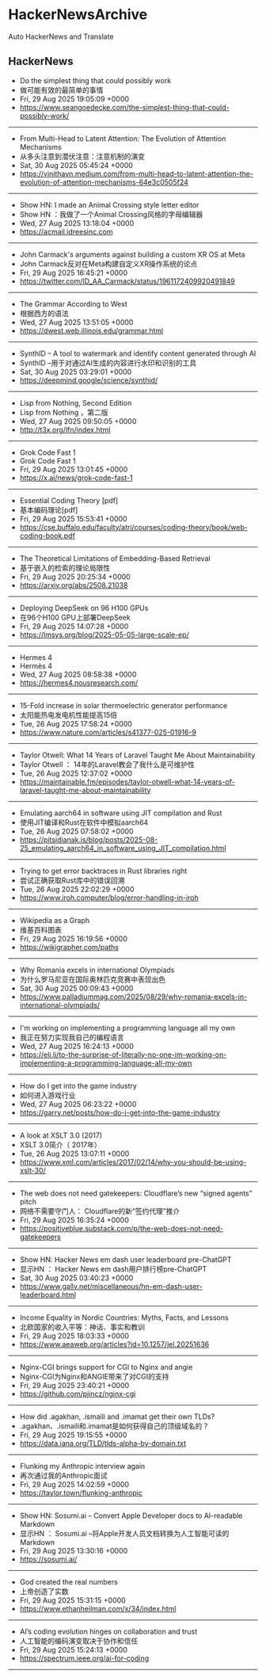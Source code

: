 # HackerNewsArchive
Auto HackerNews and Translate

## HackerNews
* Do the simplest thing that could possibly work
* 做可能有效的最简单的事情
* Fri, 29 Aug 2025 19:05:09 +0000
* https://www.seangoedecke.com/the-simplest-thing-that-could-possibly-work/
----
* From Multi-Head to Latent Attention: The Evolution of Attention Mechanisms
* 从多头注意到潜伏注意：注意机制的演变
* Sat, 30 Aug 2025 05:45:24 +0000
* https://vinithavn.medium.com/from-multi-head-to-latent-attention-the-evolution-of-attention-mechanisms-64e3c0505f24
----
* Show HN: I made an Animal Crossing style letter editor
* Show HN ：我做了一个Animal Crossing风格的字母编辑器
* Wed, 27 Aug 2025 13:18:04 +0000
* https://acmail.idreesinc.com
----
* John Carmack's arguments against building a custom XR OS at Meta
* John Carmack反对在Meta构建自定义XR操作系统的论点
* Fri, 29 Aug 2025 16:45:21 +0000
* https://twitter.com/ID_AA_Carmack/status/1961172409920491849
----
* The Grammar According to West
* 根据西方的语法
* Wed, 27 Aug 2025 13:51:05 +0000
* https://dwest.web.illinois.edu/grammar.html
----
* SynthID – A tool to watermark and identify content generated through AI
* SynthID –用于对通过AI生成的内容进行水印和识别的工具
* Sat, 30 Aug 2025 03:29:01 +0000
* https://deepmind.google/science/synthid/
----
* Lisp from Nothing, Second Edition
* Lisp from Nothing ，第二版
* Wed, 27 Aug 2025 09:50:05 +0000
* http://t3x.org/lfn/index.html
----
* Grok Code Fast 1
* Grok Code Fast 1
* Fri, 29 Aug 2025 13:01:45 +0000
* https://x.ai/news/grok-code-fast-1
----
* Essential Coding Theory [pdf]
* 基本编码理论[pdf]
* Fri, 29 Aug 2025 15:53:41 +0000
* https://cse.buffalo.edu/faculty/atri/courses/coding-theory/book/web-coding-book.pdf
----
* The Theoretical Limitations of Embedding-Based Retrieval
* 基于嵌入的检索的理论局限性
* Fri, 29 Aug 2025 20:25:34 +0000
* https://arxiv.org/abs/2508.21038
----
* Deploying DeepSeek on 96 H100 GPUs
* 在96个H100 GPU上部署DeepSeek
* Fri, 29 Aug 2025 14:07:28 +0000
* https://lmsys.org/blog/2025-05-05-large-scale-ep/
----
* Hermes 4
* Hermès 4
* Wed, 27 Aug 2025 08:58:38 +0000
* https://hermes4.nousresearch.com/
----
* 15-Fold increase in solar thermoelectric generator performance
* 太阳能热电发电机性能提高15倍
* Tue, 26 Aug 2025 17:58:24 +0000
* https://www.nature.com/articles/s41377-025-01916-9
----
* Taylor Otwell: What 14 Years of Laravel Taught Me About Maintainability
* Taylor Otwell ： 14年的Laravel教会了我什么是可维护性
* Tue, 26 Aug 2025 12:37:02 +0000
* https://maintainable.fm/episodes/taylor-otwell-what-14-years-of-laravel-taught-me-about-maintainability
----
* Emulating aarch64 in software using JIT compilation and Rust
* 使用JIT编译和Rust在软件中模拟aarch64
* Tue, 26 Aug 2025 07:58:02 +0000
* https://pitsidianak.is/blog/posts/2025-08-25_emulating_aarch64_in_software_using_JIT_compilation.html
----
* Trying to get error backtraces in Rust libraries right
* 尝试正确获取Rust库中的错误回溯
* Tue, 26 Aug 2025 22:02:29 +0000
* https://www.iroh.computer/blog/error-handling-in-iroh
----
* Wikipedia as a Graph
* 维基百科图表
* Fri, 29 Aug 2025 16:19:56 +0000
* https://wikigrapher.com/paths
----
* Why Romania excels in international Olympiads
* 为什么罗马尼亚在国际奥林匹克竞赛中表现出色
* Sat, 30 Aug 2025 00:09:43 +0000
* https://www.palladiummag.com/2025/08/29/why-romania-excels-in-international-olympiads/
----
* I'm working on implementing a programming language all my own
* 我正在努力实现我自己的编程语言
* Wed, 27 Aug 2025 16:24:13 +0000
* https://eli.li/to-the-surprise-of-literally-no-one-im-working-on-implementing-a-programming-language-all-my-own
----
* How do I get into the game industry
* 如何进入游戏行业
* Wed, 27 Aug 2025 06:23:22 +0000
* https://garry.net/posts/how-do-i-get-into-the-game-industry
----
* A look at XSLT 3.0 (2017)
* XSLT 3.0简介（ 2017年）
* Tue, 26 Aug 2025 13:07:11 +0000
* https://www.xml.com/articles/2017/02/14/why-you-should-be-using-xslt-30/
----
* The web does not need gatekeepers: Cloudflare’s new “signed agents” pitch
* 网络不需要守门人： Cloudflare的新“签约代理”推介
* Fri, 29 Aug 2025 16:35:24 +0000
* https://positiveblue.substack.com/p/the-web-does-not-need-gatekeepers
----
* Show HN: Hacker News em dash user leaderboard pre-ChatGPT
* 显示HN ： Hacker News em dash用户排行榜pre-ChatGPT
* Sat, 30 Aug 2025 03:40:23 +0000
* https://www.gally.net/miscellaneous/hn-em-dash-user-leaderboard.html
----
* Income Equality in Nordic Countries: Myths, Facts, and Lessons
* 北欧国家的收入平等：神话、事实和教训
* Fri, 29 Aug 2025 18:03:33 +0000
* https://www.aeaweb.org/articles?id=10.1257/jel.20251636
----
* Nginx-CGI brings support for CGI to Nginx and angie
* Nginx-CGI为Nginx和ANGIE带来了对CGI的支持
* Fri, 29 Aug 2025 23:40:21 +0000
* https://github.com/pjincz/nginx-cgi
----
* How did .agakhan, .ismaili and .imamat get their own TLDs?
* .agakhan、.ismaili和.imamat是如何获得自己的顶级域名的？
* Fri, 29 Aug 2025 19:15:55 +0000
* https://data.iana.org/TLD/tlds-alpha-by-domain.txt
----
* Flunking my Anthropic interview again
* 再次通过我的Anthropic面试
* Fri, 29 Aug 2025 14:02:59 +0000
* https://taylor.town/flunking-anthropic
----
* Show HN: Sosumi.ai – Convert Apple Developer docs to AI-readable Markdown
* 显示HN ： Sosumi.ai –将Apple开发人员文档转换为人工智能可读的Markdown
* Fri, 29 Aug 2025 13:30:16 +0000
* https://sosumi.ai/
----
* God created the real numbers
* 上帝创造了实数
* Fri, 29 Aug 2025 15:31:15 +0000
* https://www.ethanheilman.com/x/34/index.html
----
* AI’s coding evolution hinges on collaboration and trust
* 人工智能的编码演变取决于协作和信任
* Fri, 29 Aug 2025 15:24:13 +0000
* https://spectrum.ieee.org/ai-for-coding
----

